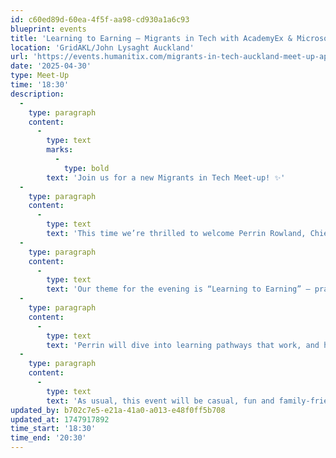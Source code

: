 ```yaml
---
id: c60ed89d-60ea-4f5f-aa98-cd930a1a6c93
blueprint: events
title: 'Learning to Earning – Migrants in Tech with AcademyEx & Microsoft (April 30 2025)'
location: 'GridAKL/John Lysaght Auckland'
url: 'https://events.humanitix.com/migrants-in-tech-auckland-meet-up-april-2025'
date: '2025-04-30'
type: Meet-Up
time: '18:30'
description:
  -
    type: paragraph
    content:
      -
        type: text
        marks:
          -
            type: bold
        text: 'Join us for a new Migrants in Tech Meet-up! ✨'
  -
    type: paragraph
    content:
      -
        type: text
        text: 'This time we’re thrilled to welcome Perrin Rowland, Chief Product Experience Officer at AcademyEx, and Farhan Sattar from Microsoft as our guest speakers!'
  -
    type: paragraph
    content:
      -
        type: text
        text: 'Our theme for the evening is “Learning to Earning” – practical steps, programs, and certifications that can help you get job-ready faster. Whether you’re upskilling, pivoting careers, or just exploring what’s out there, this event is packed with insights to help you take the next step.'
  -
    type: paragraph
    content:
      -
        type: text
        text: 'Perrin will dive into learning pathways that work, and how to stand out in the NZ tech job market. Farhan will share about free and affordable Microsoft learning programs designed to boost your career and build in-demand skills.'
  -
    type: paragraph
    content:
      -
        type: text
        text: 'As usual, this event will be casual, fun and family-friendly – a space for you to connect with our awesome migrant community. Pizza and beverages provided!'
updated_by: b702c7e5-e21a-41a0-a013-e48f0ff5b708
updated_at: 1747917892
time_start: '18:30'
time_end: '20:30'
---
```

